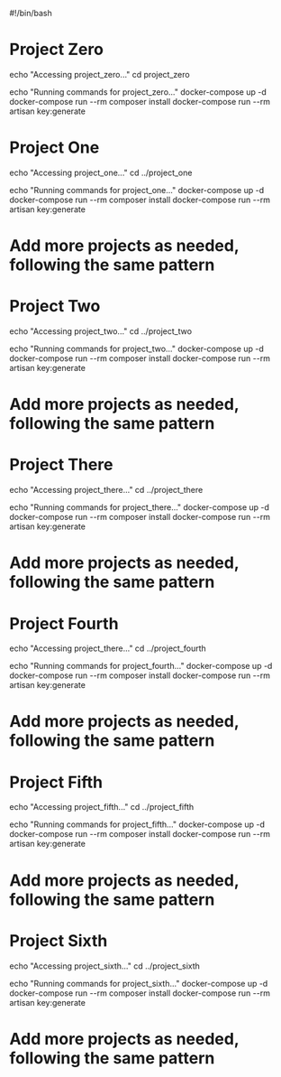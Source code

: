 
#!/bin/bash

# Project Zero
echo "Accessing project_zero..."
cd project_zero

echo "Running commands for project_zero..."
docker-compose up -d
docker-compose run --rm composer install
docker-compose run --rm artisan key:generate

# Project One
echo "Accessing project_one..."
cd ../project_one

echo "Running commands for project_one..."
docker-compose up -d
docker-compose run --rm composer install
docker-compose run --rm artisan key:generate

# Add more projects as needed, following the same pattern

# Project Two
echo "Accessing project_two..."
cd ../project_two

echo "Running commands for project_two..."
docker-compose up -d
docker-compose run --rm composer install
docker-compose run --rm artisan key:generate

# Add more projects as needed, following the same pattern


# Project There
echo "Accessing project_there..."
cd ../project_there

echo "Running commands for project_there..."
docker-compose up -d
docker-compose run --rm composer install
docker-compose run --rm artisan key:generate

# Add more projects as needed, following the same pattern


# Project Fourth
echo "Accessing project_there..."
cd ../project_fourth

echo "Running commands for project_fourth..."
docker-compose up -d
docker-compose run --rm composer install
docker-compose run --rm artisan key:generate

# Add more projects as needed, following the same pattern


# Project Fifth
echo "Accessing project_fifth..."
cd ../project_fifth

echo "Running commands for project_fifth..."
docker-compose up -d
docker-compose run --rm composer install
docker-compose run --rm artisan key:generate

# Add more projects as needed, following the same pattern


# Project Sixth
echo "Accessing project_sixth..."
cd ../project_sixth

echo "Running commands for project_sixth..."
docker-compose up -d
docker-compose run --rm composer install
docker-compose run --rm artisan key:generate

# Add more projects as needed, following the same pattern
